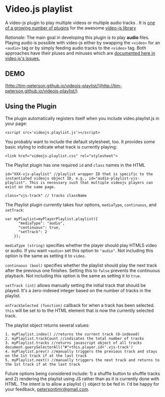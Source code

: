 Video.js playlist
===================
A video-js plugin to play multiple videos or multiple audio tracks . It is [one of a growing number of plugins](https://github.com/videojs/video.js/wiki/Plugins) for the awesome [video-js library](https://github.com/videojs/video.js)

*Rationale:* The main goal in developing this plugin is to play **audio** files. Playing audio is possible with video-js either by swapping the ```<video>``` for an ```<audio>``` tag or by simply feeding audio tracks to the ```<video>``` tag. Both approaches have their pluses and minuses which are [documented here in video.js's issues.](https://github.com/videojs/video.js/issues/537?source=cc)

DEMO
----------------
[http://tim-peterson.github.io/videojs-playlist/](http://tim-peterson.github.io/videojs-playlist/)


Using the Plugin
----------------
The plugin automatically registers itself when you include video.playlist.js in your page:

    <script src='videojs.playlist.js'></script>

You probably want to include the default stylesheet, too. It provides some basic styling to indicate what track is currently playing:

    <link href="videojs.playlist.css" rel="stylesheet">

The Playlist plugin has one required ```id``` and ```class``` names in the HTML

    id="XXX-vjs-playlist" //playlist wrapper ID that is specific to the instantiated videojs object ID, e.g., id="audio-playlist-vjs-playlist". This is necessary such that multiple videojs players can exist on the same page.

    class="vjs-track" // tracks className

The Playlist plugin currently takes four options, ```mediaType```, ```continuous```, and ```setTrack```:

```
var myPlaylist=myPlayerPlaylist.playlist({
      "mediaType": "audio",	
      "continuous": true,
      "setTrack": 2
    });
```

```mediaType (string)```  specifies whether the player should play HTML5 video or audio. If you want ```<audio>``` set this option to ```"audio"```. Not including this option is the same as setting it to ```video```.

```continuous (bool)```  specifies whether the playlist should play the next track after the previous one finishes. Setting this to ```false``` prevents the continuous playback. Not including this option is the same as setting it to ```true```.

```setTrack (int)```  allows manually setting the initial track that should be played. It's a zero-indexed integer based on the number of tracks in the playlist.

```onTrackSelected (function)```  callback for when a track has been selected. ```this``` will be set to to the HTML element that is now the currently selected track.


The playlist object returns several values:

````
1. myPlaylist.index() //returns the current track (0-indexed)
2. myPlaylist.trackCount //indicates the total number of tracks
3. myPlaylist.tracks //returns javascript object of all tracks document.querySelectorAll("#"+this.player.id+'.vjs-track')
4. myPlaylist.prev() //manually triggers the previous track and stays on the 1st track if at the last track
5. myPlaylist.next() //manually triggers the next track and returns to the 1st track if at the last track
````

Future options being considered include: 1) a shuffle button to shuffle tracks and 2) rendering the playlist using JS rather than as it is currently done with HTML. The intent is to allow a playlist ```{}``` object to be fed in. I'd be happy for your feedback, petersontimr@gmail.com.

